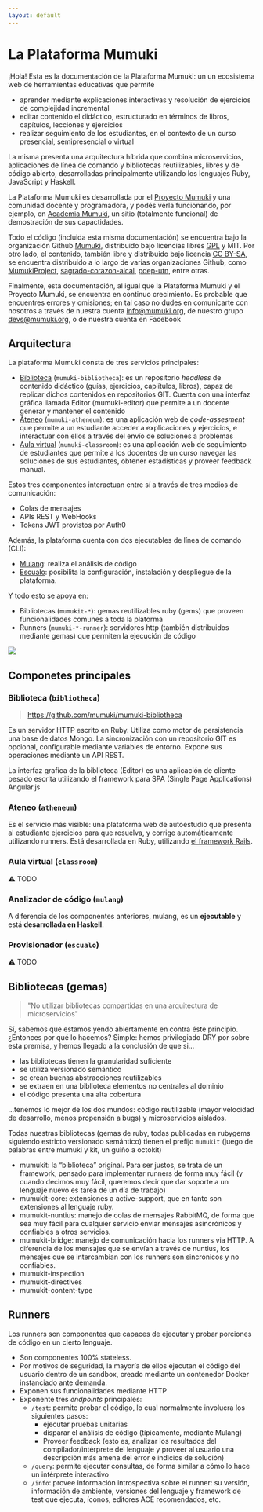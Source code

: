 ```yaml
---
layout: default
---
```


La Plataforma Mumuki
====================

¡Hola! Esta es la documentación de la Plataforma Mumuki: un un ecosistema web de herramientas educativas que permite

* aprender mediante explicaciones interactivas y resolución de ejercicios de complejidad incremental
* editar contenido el didáctico, estructurado en términos de libros, capítulos, lecciones y ejercicios 
* realizar seguimiento de los estudiantes, en el contexto de un curso presencial, semipresencial o virtual

La misma presenta una arquitectura híbrida que combina microservicios, aplicaciones de línea de comando y bibliotecas reutilizables, libres y de código abierto, desarrolladas principalmente utilizando los lenguajes Ruby, JavaScript y Haskell. 

La Plataforma Mumuki es desarrollada por el [Proyecto Mumuki](http://www.mumuki.org/) y una comunidad docente y programadora, y podés verla funcionando, por ejemplo, en [Academia Mumuki](http://mumuki.academy), un sitio (totalmente funcional) de demostración de sus capactidades. 

Todo el código (incluida esta misma documentación) se encuentra bajo la organización Github [Mumuki](https://github.com/mumuki), distribuido bajo licencias libres [GPL](https://www.gnu.org/licenses/gpl-3.0.en.html) y MIT. Por otro lado, el contenido, también libre y distribuido bajo licencia [CC BY-SA](https://creativecommons.org/licenses/by-sa/4.0/), se encuentra distribuido a lo largo de varias organizaciones Github, como [MumukiProject](https://github.com/MumukiProject), [sagrado-corazon-alcal](https://github.com/sagrado-corazon-alcal/), [pdep-utn](https://github.com/pdep-utn), entre otras. 

Finalmente, esta documentación, al igual que la Plataforma Mumuki y el Proyecto Mumuki, se encuentra en continuo crecimiento. Es probable que encuentres errores y omisiones; en tal caso no dudes en comunicarte con nosotros a través de nuestra cuenta info@mumuki.org, de nuestro grupo devs@mumuki.org, o de nuestra cuenta en Facebook 


## Arquitectura

La plataforma Mumuki consta de tres servicios principales:

 * [Biblioteca](https://github.com/mumuki/mumuki-bibliotheca) (`mumuki-bibliotheca`): es un repositorio _headless_ de contenido didáctico (guías, ejercicios, capiítulos, libros), capaz de replicar dichos contenidos en repositorios GIT. Cuenta con una interfaz gráfica llamada Editor (mumuki-editor) que permite a un docente generar y mantener el contenido
 * [Ateneo](https://github.com/mumuki/mumuki-atheneum) (`mumuki-atheneum`): es una aplicación web de _code-assesment_ que permite a un estudiante acceder a explicaciones y ejercicios, e interactuar con ellos a través del envío de soluciones a problemas
 * [Aula virtual](https://github.com/mumuki/mumuki-classroom-api) (`mumuki-classroom`): es una aplicación web de seguimiento de estudiantes que permite a los docentes de un curso navegar las soluciones de sus estudiantes, obtener estadísticas y proveer feedback manual.

Estos tres componentes interactuan entre sí a través de tres medios de comunicación:

  * Colas de mensajes
  * APIs REST y WebHooks
  * Tokens JWT provistos por Auth0
 
Además, la plataforma cuenta con dos ejecutables de línea de comando (CLI): 

* [Mulang](https://github.com/mumuki/mulang): realiza el análisis de código
* [Escualo](https://github.com/mumuki/escualo.rb): posibilita la configuración, instalación y despliegue de la plataforma. 
 
Y todo esto se apoya en: 

* Bibliotecas (`mumukit-*`): gemas reutilizables ruby (gems) que proveen funcionalidades comunes a toda la platorma 
* Runners (`mumuki-*-runner`): servidores http (también distribuidos mediante gemas) que permiten la ejecución de código

<!--artifact atheneum
artifact bibliotheca
artifact classroom

database atheneumdb [
  atheneum
  ....
  postgre
]

database bibliothecadb [
  bibliotheca
  ---
  mongo
]

database classroomdb [
  classroom
  ---
  mongo
]

database rabbit [
  rabbit
  ----
  ----
  ----
]

atheneum -left- atheneumdb
bibliotheca -right- bibliothecadb
classroom - classroomdb


bibliotheca-down-rabbit
atheneum-down-rabbit
classroom-up-rabbit


artifact editor

editor-down-bibliotheca

cloud Github

bibliotheca ~~ Github

artifact runners

actor student
actor teacher
actor writer

atheneum-down-student
teacher-classroom
writer--editor


atheneum-.up->runners
bibliotheca-.up->runners
-->

<img src="http://www.plantuml.com/plantuml/img/TP5DZiCW38NtFeKlu1vXjdE8KHScq0GfWGgCkklPnvhmbqgJHOmV_km7S1B_u4MGPNF1bGEuASQRtKUL5nxYidFEASO3mBAmuUmwQWt-08vEY3VzD3nZbZKvk4_GrBroypn48jB_4SCQBrmtKAbXw7yciJ5U_ihFvLbB7q6HvXrfTm-XwMWmsKDAVjrq-t88w5QGPfi0CqislW9L6wtzHUmebMVJOBo0irvY0ZZZISvNftmi5h-zRCLSHkFxtUNUBfKGNCggBDeEinJhWjHC72-RIpLx9I-QVBXkHAsbyI1dFL5pFC2RdkohJPulPzxu1G00">

## Componetes principales

### Biblioteca (`bibliotheca`)

> https://github.com/mumuki/mumuki-bibliotheca

Es un servidor HTTP escrito en Ruby. Utiliza como motor de persistencia una base de datos Mongo. La sincronización con un repositorio GIT es opcional, configurable mediante variables de entorno. Expone sus operaciones mediante un API REST.

La interfaz grafíca de la biblioteca (Editor) es una aplicación de cliente pesado escrita utilizando el framework para SPA (Single Page Applications) Angular.js

### Ateneo (`atheneum`)

Es el servicio más visible: una plataforma web de autoestudio que presenta al estudiante ejercicios para que resuelva, y corrige automáticamente utilizando runners. Está desarrollada en Ruby, utilizando [el framework Rails](http://rubyonrails.org/). 

### Aula virtual (`classroom`)

:warning: TODO

### Analizador de código (`mulang`)

A diferencia de los componentes anteriores, mulang, es un **ejecutable** y está **desarrollada en Haskell**.

### Provisionador (`escualo`)

:warning: TODO

## Bibliotecas (gemas)

> "No utilizar bibliotecas compartidas en una arquitectura de microservicios" 

Sí, sabemos que estamos yendo abiertamente en contra éste principio. ¿Entonces por qué lo hacemos? Simple: hemos privilegiado DRY por sobre esta premisa, y hemos llegado a la conclusión de que si...

* las bibliotecas tienen la granularidad suficiente
* se utiliza versionado semántico 
* se crean buenas abstracciones reutilizables 
* se extraen en una biblioteca elementos no centrales al dominio
* el código presenta una alta cobertura

...tenemos lo mejor de los dos mundos: código reutilizable (mayor velocidad de desarrollo, menos propensión a bugs) y microservicios aislados. 

Todas nuestras bibliotecas (gemas de ruby, todas publicadas en rubygems siguiendo estricto versionado semántico) tienen el prefijo `mumukit` (juego de palabras entre mumuki y kit, un guiño a octokit)

* mumukit: la “biblioteca” original. Para ser justos, se trata de un framework, pensado para implementar runners de forma muy fácil (y cuando decimos muy fácil, queremos decir que dar soporte a un lenguaje nuevo es tarea de un día de trabajo)
* mumukit-core: extensiones a active-support, que en tanto son extensiones al lenguaje ruby. 
* mumukit-nuntius: manejo de colas de mensajes RabbitMQ, de forma que sea muy fácil para cualquier servicio enviar mensajes asincrónicos y confiables a otros servicios. 
* mumukit-bridge: manejo de comunicación hacia los runners via HTTP. A diferencia de los mensajes que se envían a través de nuntius, los mensajes que se intercambian con los runners son sincrónicos y no confiables. 
* mumukit-inspection
* mumukit-directives
* mumukit-content-type 

## Runners

Los runners son componentes que capaces de ejecutar y probar porciones de código en un cierto lenguaje. 

* Son componentes 100% stateless. 
* Por motivos de seguridad, la mayoría de ellos ejecutan el código del usuario dentro de un sandbox, creado mediante un contenedor Docker instanciado ante demanda. 
* Exponen sus funcionalidades mediante HTTP
* Exponente tres _endpoints_ principales: 
   * `/test`: permite probar el código, lo cual normalmente involucra los siguientes pasos: 
      * ejecutar pruebas unitarias 
      * disparar el análisis de código (típicamente, mediante Mulang)
      * Proveer feedback (esto es, analizar los resultados del compilador/intérprete del lenguaje y proveer al usuario una descripción más amena del error e indicios de solución)
   * `/query`: permite ejecutar consultas, de forma similar a cómo lo hace un intérprete interactivo
   * `/info`: provee información introspectiva sobre el runner: su versión, información de ambiente, versiones del lenguaje y framework de test que ejecuta, íconos, editores ACE recomendados, etc. 

